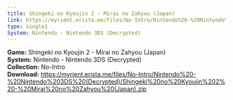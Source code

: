 ```yaml
---
title: Shingeki no Kyoujin 2 - Mirai no Zahyou (Japan)
link: https://myrient.erista.me/files/No-Intro/Nintendo%20-%20Nintendo%203DS%20(Decrypted)/Shingeki%20no%20Kyoujin%202%20-%20Mirai%20no%20Zahyou%20(Japan).zip
type: single1
System: Nintendo - Nintendo 3DS (Decrypted)
---
```

<b>Game:</b> Shingeki no Kyoujin 2 - Mirai no Zahyou (Japan)<br>
<b>System:</b> Nintendo - Nintendo 3DS (Decrypted)<br>
<b>Collection:</b> No-Intro<br>
<b>Download:</b> https://myrient.erista.me/files/No-Intro/Nintendo%20-%20Nintendo%203DS%20(Decrypted)/Shingeki%20no%20Kyoujin%202%20-%20Mirai%20no%20Zahyou%20(Japan).zip